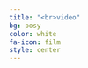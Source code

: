 ```yaml
---
title: "<br>video"
bg: posy
color: white
fa-icon: film
style: center
---
```



<div class="icontain" >
<!-- <video data-autoplay="" loop="" controls="" > -->
<!-- <video class="stretch" data-autoplay="" loop="" controls="" style="height: 545px; width: 872px;" width="640" height="400"> -->
     <!--    <source type="video/mp4" src="https://mgje.github.io/presentations/udayxiii/media/movies/neueGebaeude.m4v">
        <source type="video/webm" src="https://mgje.github.io/presentations/udayxiii/media/movies/neueGebauede.webm">
        Your browser does not support the <code>video</code> element.
</video> -->
</div>
